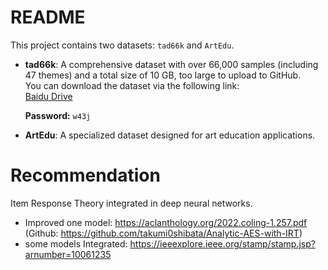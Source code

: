 # README  

This project contains two datasets: `tad66k` and `ArtEdu`.  

- **tad66k**: A comprehensive dataset with over 66,000 samples (including 47 themes) and a total size of 10 GB, too large to upload to GitHub.  
   You can download the dataset via the following link:  
   [Baidu Drive](https://pan.baidu.com/s/1glk1njO9xKiYEhifVO6Ocg?pwd=w43j)  

   **Password:** `w43j`  

- **ArtEdu**: A specialized dataset designed for art education applications.

# Recommendation
Item Response Theory integrated in deep neural networks.
- Improved one model: https://aclanthology.org/2022.coling-1.257.pdf (Github: https://github.com/takumi0shibata/Analytic-AES-with-IRT)
- some models Integrated: https://ieeexplore.ieee.org/stamp/stamp.jsp?arnumber=10061235

